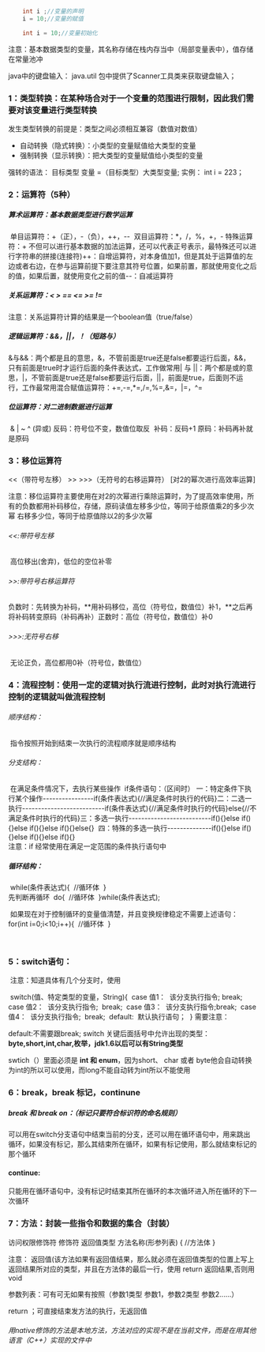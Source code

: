 ```java
	int i ;//变量的声明
	i = 10;//变量的赋值

	int i = 10;//变量初始化
```
注意：基本数据类型的变量，其名称存储在栈内存当中（局部变量表中），值存储在常量池冲

java中的键盘输入：
	java.util 包中提供了Scanner工具类来获取键盘输入；

### 1：类型转换：在某种场合对于一个变量的范围进行限制，因此我们需要对该变量进行类型转换

发生类型转换的前提是：类型之间必须相互兼容（数值对数值）

- 自动转换（隐式转换）：小类型的变量赋值给大类型的变量
- 强制转换（显示转换）：把大类型的变量赋值给小类型的变量  

强转的语法： 目标类型 变量 =（目标类型）大类型变量;
实例： int i = 223；

### 2：运算符（5种）

##### 算术运算符：基本数据类型进行数学运算

​		单目运算符：+（正），-（负），++，--
​		双目运算符：*，/，%，+，- 
​		特殊运算符：+ 不但可以进行基本数据的加法运算，还可以代表正号表示，最特殊还可以进行字符串的拼接(连接符)
​		++：自增运算符，对本身值加1，但是其处于运算值的左边或者右边，在参与运算前提下要注意其符号位置，如果前置，那就使用变化之后的值，如果后置，就使用变化之前的值
​		--：自减运算符

##### 关系运算符：< > == <= >= !=

注意：关系运算符计算的结果是一个boolean值（true/false）

##### 逻辑运算符：&&，||，！（短路与）

&与&&：两个都是且的意思，&，不管前面是true还是false都要运行后面，&&，只有前面是true时才运行后面的条件表达式，工作做常用
​| 与 ||：两个都是或的意思，|，不管前面是true还是false都要运行后面，||，前面是true，后面则不运行，工作最常用
​		 混合赋值运算符：+=,-=,*=,/=,%=,&=，|=，^=

##### 位运算符：对二进制数据进行运算

​		& | ~    ^ (异或)​		反码：符号位不变，数值位取反
​		补码：反码+1
​		原码：补码再补就是原码

### 3：移位运算符

<<（带符号左移） >>   >>>（无符号的右移运算符） [对2的幂次进行高效率运算]

注意：移位运算符主要使用在对2的次幂进行乘除运算时，为了提高效率使用，所有的负数都用补码移位，存储，原码读值
​		左移多少位，等同于给原值乘2的多少次幂
​		右移多少位，等同于给原值除以2的多少次幂

###### <<:带符号左移

​		  高位移出(舍弃)，低位的空位补零

###### 		>>:带符号右移运算符

​		 负数时：先转换为补码，**用补码移位，高位（符号位，数值位）补1，**之后再将补码转变原码（补码再补）
​		 正数时：高位（符号位，数值位）补0

###### 		>>>:无符号右移

​		 无论正负，高位都用0补（符号位，数值位）



### 4：流程控制：使用一定的逻辑对执行流进行控制，此时对执行流进行控制的逻辑就叫做流程控制	

###### 	顺序结构：

​		指令按照开始到结束一次执行的流程顺序就是顺序结构

###### 	分支结构：

​		在满足条件情况下，去执行某些操作
​		if条件语句：（区间时）
​			一：特定条件下执行某个操作----------------if(条件表达式){//满足条件时执行的代码}
​			二：二选一执行--------------------------if(条件表达式){//满足条件时执行的代码}else{//不满足条件时执行的代码}
​			三：多选一执行--------------------------if(){}else if(){}else if(){}else if(){}else{}
​			四：特殊的多选一执行--------------if(){}else if(){}else if(){}else if(){}
​			
​		注意：if 经常使用在满足一定范围的条件执行语句中

##### 循环结构：

​			while(条件表达式){
​				//循环体
​			}
​			
​			先判断再循环
​			do{
​				//循环体
​			}while(条件表达式);

​			如果现在对于控制循环的变量值清楚，并且变换规律稳定不需要上述语句：
​			for(int i=0;i<10;i++){
​				//循环体
​			}

​	

### 5：switch语句：

​	注意：知道具体有几个分支时，使用

​			switch(值、特定类型的变量，String){
​				case 值1：
​					该分支执行指令;
​					break;
​				case 值2：
​					该分支执行指令;
​					break;
​				case 值3：
​					该分支执行指令;
​					break;
​				case 值4：
​					该分支执行指令;
​					break;
​				default:
​					默认执行语句；
​			}
需要注意：

default:不需要跟break;
switch 关键后面括号中允许出现的类型：**byte,short,int,char,枚举，jdk1.6以后可以有String类型**

swtich（）里面必须是 **int 和 enum**，因为short、 char 或者 byte他会自动转换为int的所以可以使用，而long不能自动转为int所以不能使用



### 6：break，break 标记，continune

##### break 和 break on：（标记只要符合标识符的命名规则）

可以用在switch分支语句中结束当前的分支，还可以用在循环语句中，用来跳出循环，如果没有标记，那么其结束所在循环，如果有标记使用，那么就结束标记的那个循环

#### continue:

​	只能用在循环语句中，没有标记时结束其所在循环的本次循环进入所在循环的下一次循环



### 7：方法：封装一些指令和数据的集合（封装）

访问权限修饰符 修饰符 返回值类型 方法名称(形参列表) {
				//方法体
}

注意： 返回值(该方法如果有返回值结果，那么就必须在返回值类型的位置上写上返回结果所对应的类型，并且在方法体的最后一行，使用 return 返回结果,否则用 void
			
参数列表：可有可无如果有按照（参数1类型 参数1，参数2类型 参数2......）

return ；可直接结束发方法的执行，无返回值

###### 用native修饰的方法是本地方法，方法对应的实现不是在当前文件，而是在用其他语言（C++）实现的文件中

